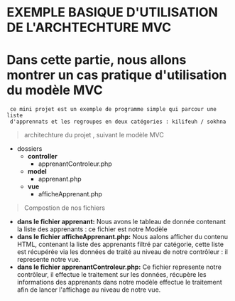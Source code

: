 # EXEMPLE BASIQUE D'UTILISATION DE L'ARCHTECHTURE MVC
   # Dans cette partie, nous allons montrer un cas pratique d'utilisation du modèle MVC  

      
     ce mini projet est un exemple de programme simple qui parcour une liste
     d'apprennats et les regroupes en deux catégories : kilifeuh / sokhna
  

  > architechture du projet , suivant le modèle MVC 
   - dossiers 
        - **controller**
            - apprenantControleur.php
        - **model**
            - apprenant.php
        - **vue**
            - afficheApprenant.php

   > Compostion de nos fichiers

   - **dans le fichier apprenant:**
            Nous avons le tableau de donnée contenant la liste des apprenants : ce fichier est notre Modèle 
   - **dans le fichier afficheApprenant.php:**
            Nous aalons afficher du contenu HTML, contenant la liste des apprenants filtré par catégorie, cette liste est récupérée via les données de traité au niveau de notre            contrôleur : il represente notre vue.
   - **dans le fichier apprenantControleur.php:**
            Ce fichier represente notre contrôleur, il effectue le traitement sur les données,
            récupère les informations des apprenants dans notre modèle effectue le traitement afin de lancer l'affichage au niveau de notre vue. 

     

        

        


